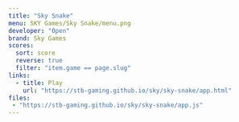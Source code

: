 ```yaml
---
title: "Sky Snake"
menu: SKY Games/Sky Snake/menu.png
developer: "Open"
brand: Sky Games
scores:
  sort: score
  reverse: true
  filter: "item.game == page.slug"
links:
  - title: Play
    url: "https://stb-gaming.github.io/sky/sky-snake/app.html"
files:
 - "https://stb-gaming.github.io/sky/sky-snake/app.js"
---
```

